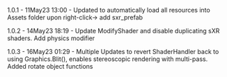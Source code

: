 1.0.1 - 11May23 13:00 - Updated to automatically load all resources into Assets folder upon right-click-> add sxr_prefab

1.0.2 - 14May23 18:19 - Update ModifyShader and disable duplicating sXR shaders. Add physics modifier

1.0.3 - 16May23 01:29 - Multiple Updates to revert ShaderHandler back to using Graphics.Blit(), enables stereoscopic rendering with multi-pass. Added rotate object functions